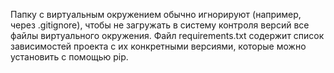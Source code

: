 Папку с виртуальным окружением обычно игнорируют (например, через .gitignore), чтобы не загружать в систему контроля версий все файлы виртуального окружения.
Файл requirements.txt содержит список зависимостей проекта с их конкретными версиями, которые можно установить с помощью pip.
